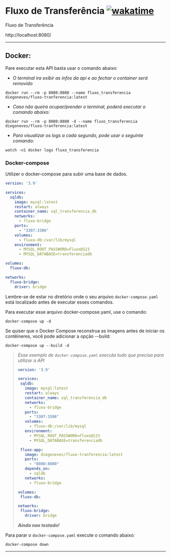 # Fluxo de Transferência [![wakatime](https://wakatime.com/badge/user/018bea20-dbbc-48e2-b101-5415903acf5a/project/018c0943-ec73-4e34-9362-f0ae72855dcf.svg)](https://wakatime.com/@diegosneves/projects/mtibjzqwtu)

Fluxo de Transferência

http://localhost:8080/

---

## Docker:

Pare executar esta API basta usar o comando abaixo:

- _O terminal ira exibir as infos da api e ao fechar o container será removido_
```shell
docker run --rm -p 8080:8080 --name fluxo_transferencia diegoneves/fluxo-tranferencia:latest
```

- _Caso não queira ocupar/prender o terminal, poderá executar o comando abaixo:_
```shell
docker run --rm -p 8080:8080 -d --name fluxo_transferencia diegoneves/fluxo-tranferencia:latest
```
- _Para visualizar os logs a cada segundo, pode usar o seguinte comando:_
```shell
watch -n1 docker logs fluxo_transferencia
```

### Docker-compose
Utilizer o docker-compose para subir uma base de dados.
```yaml
version: '3.9'

services:
  sqldb:
    image: mysql:latest
    restart: always
    container_name: sql_transferencia_db
    networks:
      - fluxo-bridge
    ports:
      - "3307:3306"
    volumes:
      - fluxo-db:/var/lib/mysql
    environment:
      - MYSQL_ROOT_PASSWORD=Fluxo@123
      - MYSQL_DATABASE=transferenciadb

volumes:
  fluxo-db:

networks:
  fluxo-bridge:
    driver: bridge
```
Lembre-se de estar no diretório onde o seu arquivo `docker-compose.yaml` está localizado antes de executar esses comandos.

Para executar esse arquivo docker-compose.yaml, use o comando:
```shell
docker-compose up -d
```

Se quiser que o Docker Compose reconstrua as imagens antes de iniciar os contêineres, você pode adicionar a opção --build:
```shell
docker-compose up --build -d
```

> _Esse exemplo de `docker-compose.yaml` executa tudo que precisa para utilizar a API_
>```yaml
>version: '3.9'
>
>services:
>  sqldb:
>    image: mysql:latest
>    restart: always
>    container_name: sql_transferencia_db
>    networks:
>      - fluxo-bridge
>    ports:
>      - "3307:3306"
>    volumes:
>      - fluxo-db:/var/lib/mysql
>    environment:
>      - MYSQL_ROOT_PASSWORD=Fluxo@123
>      - MYSQL_DATABASE=transferenciadb
>
>  fluxo-app:
>    image: diegoneves/fluxo-tranferencia:latest
>    ports:
>      - "8080:8080"
>    depends_on:
>      - sqldb
>    networks:
>      - fluxo-bridge
>
>volumes:
>  fluxo-db:
>
>networks:
>  fluxo-bridge:
>    driver: bridge
>```
> _**Ainda nao testado!**_

Para parar o `docker-compose.yaml` execute o comando abaixo:
```shell
docker-compose down
```

---
